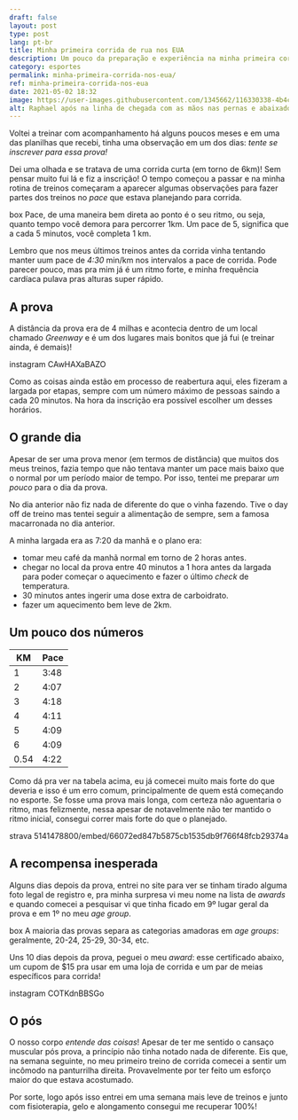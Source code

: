 ```yaml
---
draft: false
layout: post
type: post
lang: pt-br
title: Minha primeira corrida de rua nos EUA
description: Um pouco da preparação e experiência na minha primeira corrida de rua nos EUA!
category: esportes
permalink: minha-primeira-corrida-nos-eua/
ref: minha-primeira-corrida-nos-eua
date: 2021-05-02 18:32
image: https://user-images.githubusercontent.com/1345662/116330338-4b4c6780-a79b-11eb-85b9-665c36a03bf3.jpg
alt: Raphael após na linha de chegada com as mãos nas pernas e abaixado descansando.
---
```

Voltei a treinar com acompanhamento há alguns poucos meses e em uma das planilhas que recebi, tinha uma observação em um dos dias: *tente se inscrever para essa prova!*

Dei uma olhada e se tratava de uma corrida curta (em torno de 6km)! Sem pensar muito fui lá e fiz a inscrição! O tempo começou a passar e na minha rotina de treinos começaram a aparecer algumas observações para fazer partes dos treinos no *pace* que estava planejando para corrida.

box Pace, de uma maneira bem direta ao ponto é o seu ritmo, ou seja, quanto tempo você demora para percorrer 1km. Um pace de 5, significa que a cada 5 minutos, você completa 1 km.

Lembro que nos meus últimos treinos antes da corrida vinha tentando manter uum pace de *4:30* min/km nos intervalos a pace de corrida. Pode parecer pouco, mas pra mim já é um ritmo forte, e minha frequência cardíaca pulava pras alturas super rápido.

## A prova

A distância da prova era de 4 milhas e acontecia dentro de um local chamado *Greenway* e é um dos lugares mais bonitos que já fui (e treinar ainda, é demais)!

instagram CAwHAXaBAZO

Como as coisas ainda estão em processo de reabertura aqui, eles fizeram a largada por etapas, sempre com um número máximo de pessoas saindo a cada 20 minutos. Na hora da inscrição era possível escolher um desses horários.

## O grande dia

Apesar de ser uma prova menor (em termos de distância) que muitos dos meus treinos, fazia tempo que não tentava manter um pace mais baixo que o normal por um período maior de tempo. Por isso, tentei me preparar *um pouco* para o dia da prova. 

No dia anterior não fiz nada de diferente do que o vinha fazendo. Tive o day off de treino mas tentei seguir a alimentação de sempre, sem a famosa macarronada no dia anterior.

A minha largada era as 7:20 da manhã e o plano era:

* tomar meu café da manhã normal em torno de 2 horas antes. 
* chegar no local da prova entre 40 minutos a 1 hora antes da largada para poder começar o aquecimento e fazer o último *check* de temperatura.
* 30 minutos antes ingerir uma dose extra de carboidrato.
* fazer um aquecimento bem leve de 2km.

## Um pouco dos números

| KM      | Pace |
| ----------- | ----------- |
| 1 | 3:48 |
| 2 | 4:07 |
| 3 | 4:18 |
| 4 | 4:11 |
| 5 | 4:09 |
| 6 | 4:09 |
| 0.54 | 4:22 |

Como dá pra ver na tabela acima, eu já comecei muito mais forte do que deveria e isso é um erro comum, principalmente de quem está começando no esporte. Se fosse uma prova mais longa, com certeza não aguentaria o ritmo, mas felizmente, nessa apesar de notavelmente não ter mantido o ritmo inicial, consegui correr mais forte do que o planejado.

strava 5141478800/embed/66072ed847b5875cb1535db9f766f48fcb29374a

## A recompensa inesperada

Alguns dias depois da prova, entrei no site para ver se tinham tirado alguma foto legal de registro e, pra minha surpresa vi meu nome na lista de *awards* e quando comecei a pesquisar vi que tinha ficado em 9º lugar geral da prova e em 1º no meu *age group*.

box A maioria das provas separa as categorias amadoras em <i>age groups</i>: geralmente, 20-24, 25-29, 30-34, etc.

Uns 10 dias depois da prova, peguei o meu *award*: esse certificado abaixo, um cupom de $15 pra usar em uma loja de corrida e um par de meias específicos para corrida! 

instagram COTKdnBBSGo

## O pós

O nosso corpo _entende das coisas_! Apesar de ter me sentido o cansaço muscular pós prova, a princípio não tinha notado nada de diferente. Eis que, na semana seguinte, no meu primeiro treino de corrida comecei a sentir um incômodo na panturrilha direita. Provavelmente por ter feito um esforço maior do que estava acostumado.

Por sorte, logo após isso entrei em uma semana mais leve de treinos e junto com fisioterapia, gelo e alongamento consegui me recuperar 100%!